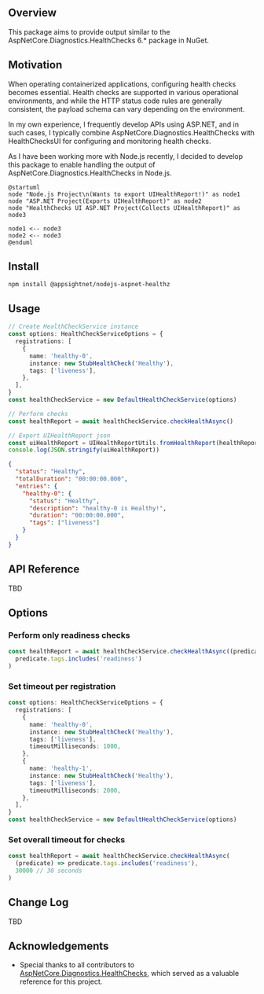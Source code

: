 ## Overview

This package aims to provide output similar to the AspNetCore.Diagnostics.HealthChecks 6.\* package in NuGet.

## Motivation

When operating containerized applications, configuring health checks becomes essential. Health checks are supported in various operational environments, and while the HTTP status code rules are generally consistent, the payload schema can vary depending on the environment.

In my own experience, I frequently develop APIs using ASP.NET, and in such cases, I typically combine AspNetCore.Diagnostics.HealthChecks with HealthChecksUI for configuring and monitoring health checks.

As I have been working more with Node.js recently, I decided to develop this package to enable handling the output of AspNetCore.Diagnostics.HealthChecks in Node.js.

```plantuml
@startuml
node "Node.js Project\n(Wants to export UIHealthReport!)" as node1
node "ASP.NET Project(Exports UIHealthReport)" as node2
node "HealthChecks UI ASP.NET Project(Collects UIHealthReport)" as node3

node1 <-- node3
node2 <-- node3
@enduml
```

## Install

`npm install @appsightnet/nodejs-aspnet-healthz`

## Usage

```ts
// Create HealthCheckService instance
const options: HealthCheckServiceOptions = {
  registrations: [
    {
      name: 'healthy-0',
      instance: new StubHealthCheck('Healthy'),
      tags: ['liveness'],
    },
  ],
}
const healthCheckService = new DefaultHealthCheckService(options)

// Perform checks
const healthReport = await healthCheckService.checkHealthAsync()

// Export UIHealthReport json
const uiHealthReport = UIHealthReportUtils.fromHealthReport(healthReport)
console.log(JSON.stringify(uiHealthReport))
```

```json
{
  "status": "Healthy",
  "totalDuration": "00:00:00.000",
  "entries": {
    "healthy-0": {
      "status": "Healthy",
      "description": "healthy-0 is Healthy!",
      "duration": "00:00:00.000",
      "tags": ["liveness"]
    }
  }
}
```

## API Reference

TBD

## Options

### Perform only readiness checks

```ts
const healthReport = await healthCheckService.checkHealthAsync((predicate) =>
  predicate.tags.includes('readiness')
)
```

### Set timeout per registration

```ts
const options: HealthCheckServiceOptions = {
  registrations: [
    {
      name: 'healthy-0',
      instance: new StubHealthCheck('Healthy'),
      tags: ['liveness'],
      timeoutMilliseconds: 1000,
    },
    {
      name: 'healthy-1',
      instance: new StubHealthCheck('Healthy'),
      tags: ['liveness'],
      timeoutMilliseconds: 2000,
    },
  ],
}
const healthCheckService = new DefaultHealthCheckService(options)
```

### Set overall timeout for checks

```ts
const healthReport = await healthCheckService.checkHealthAsync(
  (predicate) => predicate.tags.includes('readiness'),
  30000 // 30 seconds
)
```

## Change Log

TBD

## Acknowledgements

- Special thanks to all contributors to [AspNetCore.Diagnostics.HealthChecks]([https://github.com/Xabaril/AspNetCore.Diagnostics.HealthChecks]), which served as a valuable reference for this project.
